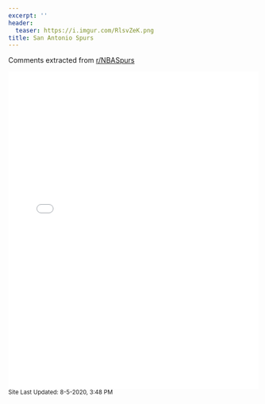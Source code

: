 ```yaml
---
excerpt: ''
header:
  teaser: https://i.imgur.com/RlsvZeK.png
title: San Antonio Spurs
---
```


Comments extracted from [r/NBASpurs](https://reddit.com/r/NBASpurs)
<iframe id="igraph" scrolling="no" style="border:none;" seamless="seamless" src="/plots/NBA/SAS.html" height="640" width="100%"></iframe>
<small>Site Last Updated: 8-5-2020, 3:48 PM</small>